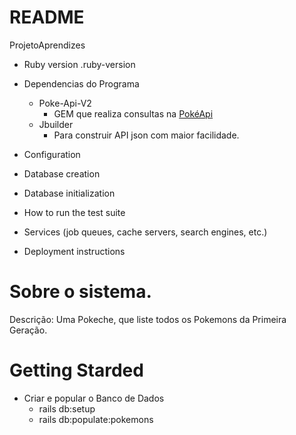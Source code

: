 # README

ProjetoAprendizes

* Ruby version
.ruby-version

* Dependencias do Programa
    - Poke-Api-V2
        - GEM que realiza consultas na [PokéApi](https://github.com/rdavid1099/poke-api-v2)
    - Jbuilder 
        - Para construir API json com maior facilidade.

* Configuration

* Database creation

* Database initialization

* How to run the test suite

* Services (job queues, cache servers, search engines, etc.)

* Deployment instructions

# Sobre o sistema.

Descrição: Uma Pokeche, que liste todos os Pokemons da Primeira Geração.


# Getting Starded
 * Criar e popular o Banco de Dados
    - rails db:setup
    - rails db:populate:pokemons